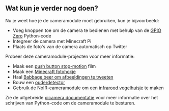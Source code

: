 ## Wat kun je verder nog doen?

Nu je weet hoe je de cameramodule moet gebruiken, kun je bijvoorbeeld:
* Voeg knoppen toe om de camera te bedienen met behulp van de [GPIO Zero](https://gpiozero.readthedocs.org/) Python-code
* Integreer de camera met Minecraft Pi
* Plaats de foto's van de camera automatisch op Twitter

Probeer deze cameramodule-projecten voor meer informatie:

- Maak een [push button stop-motion](https://projects.raspberrypi.org/en/projects/push-button-stop-motion/) film
- Maak een [Minecraft fotohokje](https://projects.raspberrypi.org/en/projects/minecraft-photobooth/)
- Haal [Babbage beer om afbeeldingen te tweeten](https://projects.raspberrypi.org/en/projects/tweeting-babbage/)
- Bouw een [ouderdetector](https://projects.raspberrypi.org/en/projects/parent-detector/)
- Gebruik de NoIR-cameramodule om een [infrarood vogelhuisje](https://projects.raspberrypi.org/en/projects/infrared-bird-box/) te maken

Zie de uitgebreide [picamera documentatie](https://picamera.readthedocs.org/) voor meer informatie over het schrijven van Python-code om de cameramodule te besturen.

